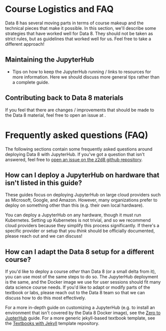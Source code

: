 # Course Logistics and FAQ

Data 8 has several moving parts in terms of course makeup and the
technical pieces that make it possible. In this section, we'll describe
some strategies that have worked well for Data 8. They should not be
taken as strict rules, but as guidelines that worked well for us. Feel
free to take a different approach!

## Maintaining the JupyterHub

* Tips on how to keep the JupyterHub running / links to resources for more
  information. Here we should discuss more general tips rather than a complete
  guide.

## Contributing back to Data 8 materials

If you feel that there are changes / improvements that should be made to
the Data 8 material, feel free to open an issue at <TODO INSERT PROPER CHANNEL HERE>.


# Frequently asked questions (FAQ)

The following sections contain some frequently asked questions around deploying
Data 8 with JupyterHub. If you've got a question that isn't answered, feel free
to [open an issue on the z2d8 github repository](https://github.com/data-8/zero-to-data-8/issues).

## How can I deploy a JupyterHub on hardware that isn't listed in this guide?

These guides focus on deploying JupyterHub on large cloud providers such as
Microsoft, Google, and Amazon. However, many organizations prefer to deploy on
something other than this (e.g. their own local hardware).

You can deploy a
JupyterHub on any hardware, though it must run Kubernetes. Setting up Kubernetes
is not trivial, and so we recommend cloud providers because they simplify this
process significantly. If there's a specific provider or setup that you *think*
should be officially documented, please reach out and we can discuss!

## How can I adapt the Data 8 setup for a different course?

If you'd like to deploy a course _other_ than Data 8 (or a small delta from it),
you can use most of the same steps to do so. The JupyterHub deployment is the same,
and the Docker image we use for user sessions should fit many data science course
needs. If you'd like to adapt or modify parts of the textbook or labs, please reach
out to the Data 8 team so that we can discuss how to do this most effectively.

For a more in-depth guide on customizing a JupyterHub (e.g. to install an environment
that isn't covered by the Data 8 Docker image), see the [Zero to JupterHub](https://z2jh.jupyter.org)
guide. For a more generic jekyll-based textbook template, see the
[Textbooks with Jekyll](https://github.com/choldgraf/textbook-jekyll-template)
template repository.
